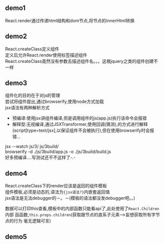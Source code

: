 ## demo1
React.render通过传递html结构和dom节点,将节点的innerHtml转换 

## demo2
React.createClass定义组件   
定义后允许React.render使用标签描述组件   
React.createClass竟然没有参数去描述组件名。。。这根jquery之类的组件创建不一样

## demo3
组件化的目的在于对js的管理   
尝试将组件提出,通过browserify,使用node方式加载   
jsx语法有两种解析方式   

* 预编译:使用jsx讲组件编译,但是调用组件的js(app.js)执行该命令会报错   
* 解释型:无视编译,通过JSXTransformer,使用回调(猜测),的方式进行解释(script[type=text/jsx],以保证组件不会被执行),但在使用browserify时会报错...
 
jsx  --watch js/3/ js/3build/     
browserify -d ./js/3build/app.js -o ./js/3build/build.js   
好多预编译....写测试还不不这样了-.-

## demo4
React.createClass下的render应该是返回的组件模板   
组件模板,必须是动态的,语法为```{jsx语法?}```内嵌套返回值   
jsx语法是无法debugger的－。－(模板的语法都没发debugger吧。。)    
 
数据可以打印this查看,模板中的内部函数只能看api了,此处使用了```React.Children```内部 函函数,```this.props.children```(获取跟节点的直系子元素-->妄想获取所有字节点的行为 毫无逻辑可言)
 
## demo5 
 
 